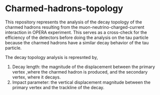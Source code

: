 # Charmed-hadrons-topology
This repository represents the analysis of the decay topology of the charmed hadrons resulting from the muon-neutrino-charged-current interaction in OPERA experiment.
This serves as a cross-check for the efficiency of the detectors before doing the analysis on the tau particle because the charmed hadrons have a similar decay behavior of the tau particle. 

The decay topology analysis is represnted by,

1) Decay length: the magnitude of the displacement between the primary vertex ,where the charmed hadron is produced, and the secondary vertex, where it decays. 
2) Impact parameter: the vertical displacement magnitude between the primary vertex and the trackline of the decay. 
